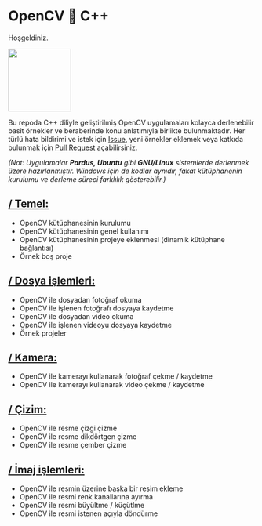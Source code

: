# OpenCV 💓 C++
Hoşgeldiniz.

<img src="https://raw.githubusercontent.com/wiki/opencv/opencv/images/OpenCV_Logo_with_text.png" width="128">

Bu repoda C++ diliyle geliştirilmiş OpenCV uygulamaları kolayca derlenebilir basit örnekler ve beraberinde konu anlatımıyla birlikte bulunmaktadır.
Her türlü hata bildirimi ve istek için [Issue](https://github.com/eminfedar/opencv-ornekler/issues), yeni örnekler eklemek veya katkıda bulunmak için [Pull Request](https://github.com/eminfedar/opencv-ornekler/pulls) açabilirsiniz.

*(Not: Uygulamalar **Pardus, Ubuntu** gibi **GNU/Linux** sistemlerde derlenmek üzere hazırlanmıştır. Windows için de kodlar aynıdır, fakat kütüphanenin kurulumu ve derleme süreci farklılık gösterebilir.)*

## [/ Temel:](https://github.com/eminfedar/opencv-ornekler/tree/master/Temel)
- OpenCV kütüphanesinin kurulumu
- OpenCV kütüphanesinin genel kullanımı
- OpenCV kütüphanesinin projeye eklenmesi (dinamik kütüphane bağlantısı)
- Örnek boş proje

## [/ Dosya işlemleri:](https://github.com/eminfedar/opencv-ornekler/tree/master/Dosya%20%C4%B0%C5%9Flemleri)
- OpenCV ile dosyadan fotoğraf okuma
- OpenCV ile işlenen fotoğrafı dosyaya kaydetme
- OpenCV ile dosyadan video okuma
- OpenCV ile işlenen videoyu dosyaya kaydetme
- Örnek projeler

## [/ Kamera:](#)
- OpenCV ile kamerayı kullanarak fotoğraf çekme / kaydetme
- OpenCV ile kamerayı kullanarak video çekme / kaydetme

## [/ Çizim:](#)
- OpenCV ile resme çizgi çizme
- OpenCV ile resme dikdörtgen çizme
- OpenCV ile resme çember çizme

## [/ İmaj işlemleri:](#)
- OpenCV ile resmin üzerine başka bir resim ekleme
- OpenCV ile resmi renk kanallarına ayırma
- OpenCV ile resmi büyültme / küçütlme
- OpenCV ile resmi istenen açıyla döndürme
